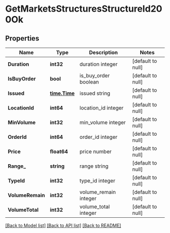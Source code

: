 # GetMarketsStructuresStructureId200Ok

## Properties
Name | Type | Description | Notes
------------ | ------------- | ------------- | -------------
**Duration** | **int32** | duration integer | [default to null]
**IsBuyOrder** | **bool** | is_buy_order boolean | [default to null]
**Issued** | [**time.Time**](time.Time.md) | issued string | [default to null]
**LocationId** | **int64** | location_id integer | [default to null]
**MinVolume** | **int32** | min_volume integer | [default to null]
**OrderId** | **int64** | order_id integer | [default to null]
**Price** | **float64** | price number | [default to null]
**Range_** | **string** | range string | [default to null]
**TypeId** | **int32** | type_id integer | [default to null]
**VolumeRemain** | **int32** | volume_remain integer | [default to null]
**VolumeTotal** | **int32** | volume_total integer | [default to null]

[[Back to Model list]](../README.md#documentation-for-models) [[Back to API list]](../README.md#documentation-for-api-endpoints) [[Back to README]](../README.md)

